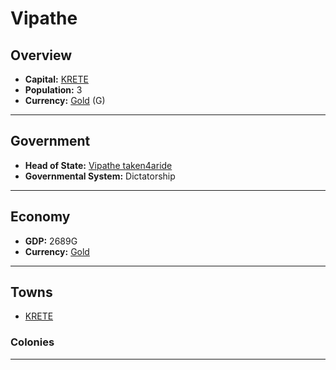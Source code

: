 # Vipathe

## Overview

- **Capital:** [KRETE](KRETE)
- **Population:** 3
- **Currency:** [Gold](Gold) (G)

---

## Government

- **Head of State:** [Vipathe taken4aride](taken4aride)
- **Governmental System:** Dictatorship

---

## Economy

- **GDP:** 2689G
- **Currency:** [Gold](Gold)

---

## Towns

- [KRETE](KRETE)

### Colonies



---